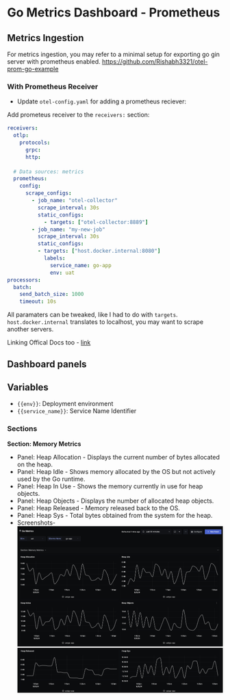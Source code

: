 # Go Metrics Dashboard - Prometheus

## Metrics Ingestion
For metrics ingestion, you may refer to a minimal setup for exporting go gin server with prometheus enabled. https://github.com/Rishabh3321/otel-prom-go-example 

### With Prometheus Receiver

- Update `otel-config.yaml` for adding a prometheus reciever:

Add prometeus receiver to the `receivers:` section:

```yaml
receivers:
  otlp:
    protocols:
      grpc:
      http:

  # Data sources: metrics
  prometheus:
    config:
      scrape_configs:
        - job_name: "otel-collector"
          scrape_interval: 30s
          static_configs:
            - targets: ["otel-collector:8889"]
        - job_name: "my-new-job"
          scrape_interval: 30s
          static_configs:
          - targets: ["host.docker.internal:8080"]
            labels:
              service_name: go-app
              env: uat         
processors:
  batch:
    send_batch_size: 1000
    timeout: 10s
```

All paramaters can be tweaked, like I had to do with `targets`. `host.docker.internal` translates to localhost, you may want to scrape another servers.
 
Linking Offical Docs too - [link](https://signoz.io/docs/userguide/send-metrics/#enable-a-prometheus-receiver)


## Dashboard panels

## Variables

- `{{env}}`: Deployment environment
- `{{service_name}}`: Service Name Identifier

### Sections

**Section: Memory Metrics**
- Panel: Heap Allocation - Displays the current number of bytes allocated on the heap.
- Panel: Heap Idle - Shows memory allocated by the OS but not actively used by the Go runtime.
- Panel: Heap In Use - Shows the memory currently in use for heap objects.
- Panel: Heap Objects - Displays the number of allocated heap objects.
- Panel: Heap Released - Memory released back to the OS.
- Panel: Heap Sys - Total bytes obtained from the system for the heap.
- Screenshots- ![Resources Screenshot 1](assets/heap-1.png) ![Resources Screenshot 2](assets/heap-2.png)
